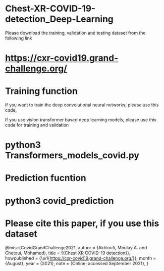 # Chest-XR-COVID-19-detection_Deep-Learning
Please download the training, validation and testing dataset from the following link
# https://cxr-covid19.grand-challenge.org/

# Training function
If you want to train the deep convolutional neural networks, please use this code,

If you use vision transformer based deep learning models, please use this code for training and validation

# python3 Transformers_models_covid.py

# Prediction fucntion
# python3 covid_prediction

# Please cite this paper, if you use this dataset
@misc{CovidGrandChallenge2021,
                author = {Akhloufi, Moulay A. and Chetoui, Mohamed},
                title = {{Chest XR COVID-19 detection}},  
                howpublished = {\url{https://cxr-covid19.grand-challenge.org/}},
                month = {August},
                year = {2021},
                note = {Online; accessed September 2021},
                 }
